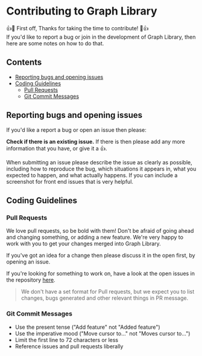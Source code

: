 Contributing to Graph Library
===============================
:+1::tada: First off, Thanks for taking the time to contribute! :tada::+1:  
If you'd like to report a bug or join in the development
of Graph Library, then here are some notes on how to do that.

## Contents
* [Reporting bugs and opening issues](#reporting-bugs-and-opening-issues)
* [Coding Guidelines](#coding-guidelines)
    * [Pull Requests](#pull-requests)
    * [Git Commit Messages](#git-commit-messages)
    
## Reporting bugs and opening issues

If you'd like a report a bug or open an issue then please:

**Check if there is an existing issue.** If there is then please add
   any more information that you have, or give it a 👍.

When submitting an issue please describe the issue as clearly as possible, including how to
reproduce the bug, which situations it appears in, what you expected to happen, and what actually happens.
If you can include a screenshot for front end issues that is very helpful.

## Coding Guidelines

### Pull Requests
We love pull requests, so be bold with them! Don't be afraid of going ahead
and changing something, or adding a new feature. We're very happy to work with you
to get your changes merged into Graph Library.

If you've got an idea for a change then please discuss it in the open first, by opening an issue.

If you're looking for something to work on, have a look at the open issues in the repository [here](https://github.com/jsuyash1514/GraphLibrary/issues).

> We don't have a set format for Pull requests, but we expect you to list changes, bugs generated and other relevant things in PR message.

### Git Commit Messages
* Use the present tense ("Add feature" not "Added feature")
* Use the imperative mood ("Move cursor to..." not "Moves cursor to...")
* Limit the first line to 72 characters or less
* Reference issues and pull requests liberally
